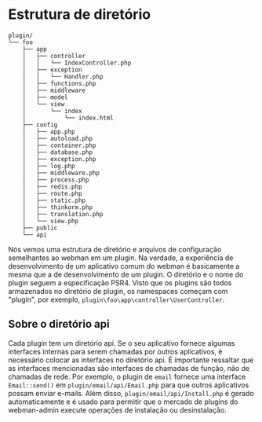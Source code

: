 # Estrutura de diretório

```
plugin/
└── foo
    ├── app
    │   ├── controller
    │   │   └── IndexController.php
    │   ├── exception
    │   │   └── Handler.php
    │   ├── functions.php
    │   ├── middleware
    │   ├── model
    │   └── view
    │       └── index
    │           └── index.html
    ├── config
    │   ├── app.php
    │   ├── autoload.php
    │   ├── container.php
    │   ├── database.php
    │   ├── exception.php
    │   ├── log.php
    │   ├── middleware.php
    │   ├── process.php
    │   ├── redis.php
    │   ├── route.php
    │   ├── static.php
    │   ├── thinkorm.php
    │   ├── translation.php
    │   └── view.php
    ├── public
    └── api
```

Nós vemos uma estrutura de diretório e arquivos de configuração semelhantes ao webman em um plugin. Na verdade, a experiência de desenvolvimento de um aplicativo comum do webman é basicamente a mesma que a de desenvolvimento de um plugin.
O diretório e o nome do plugin seguem a especificação PSR4. Visto que os plugins são todos armazenados no diretório de plugin, os namespaces começam com "plugin\", por exemplo, `plugin\foo\app\controller\UserController`.

## Sobre o diretório api
Cada plugin tem um diretório api. Se o seu aplicativo fornece algumas interfaces internas para serem chamadas por outros aplicativos, é necessário colocar as interfaces no diretório api.
É importante ressaltar que as interfaces mencionadas são interfaces de chamadas de função, não de chamadas de rede.
Por exemplo, o plugin de `email` fornece uma interface `Email::send()` em `plugin/email/api/Email.php` para que outros aplicativos possam enviar e-mails.
Além disso, `plugin/email/api/Install.php` é gerado automaticamente e é usado para permitir que o mercado de plugins do webman-admin execute operações de instalação ou desinstalação.
